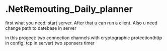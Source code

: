 # .NetRemouting_Daily_planner
first what you need:
start server. After that u can run a client.
Also u need change path to datebase in server

in this progect:
two connection channels with cryptographic protection(http in config, tcp in server)
two sponsers
timer


